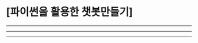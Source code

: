 # [파이썬을 활용한 챗봇만들기] 



-----------------------------------------------



----------------------------------------------


----------------------------------------------

